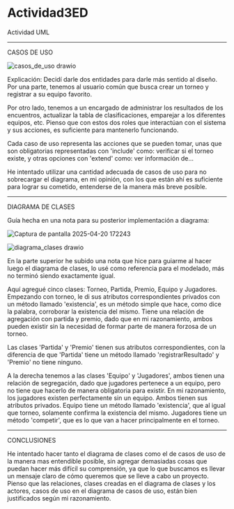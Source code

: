 # Actividad3ED
Actividad UML 

----------------------------------------------------

CASOS DE USO

![casos_de_uso drawio](https://github.com/user-attachments/assets/36be46ba-26ad-4153-86dd-9b6c58390fd5)

Explicación:
Decidí darle dos entidades para darle más sentido al diseño. Por una parte,
tenemos al usuario común que busca crear un torneo y registrar a su equipo favorito.

Por otro lado, tenemos a un encargado de administrar los resultados de los encuentros,
actualizar la tabla de clasificaciones, emparejar a los diferentes equipos, etc.
Pienso que con estos dos roles que interactúan con el sistema y sus acciones, es
suficiente para mantenerlo funcionando.

Cada caso de uso representa las acciones que se pueden tomar, unas que son obligatorias representadas
con 'include'  como: verificar si el torneo existe, y otras opciones con 'extend' como: ver información de...

He intentado utilizar una cantidad adecuada de casos de uso para no sobrecargar el diagrama, en mi opinión,
con los que están ahí es suficiente para lograr su cometido, entenderse de la manera más breve posible.

----------------------------------------------------

DIAGRAMA DE CLASES

Guía hecha en una nota para su posterior implementación a diagrama:

![Captura de pantalla 2025-04-20 172243](https://github.com/user-attachments/assets/bab37e97-8684-4cb9-b5a4-ee0971fd8e78)


![diagrama_clases drawio](https://github.com/user-attachments/assets/fcd035f9-26c8-4d6d-ba4f-531684a8b4f9)

En la parte superior he subido una nota que hice para guiarme al hacer luego el diagrama de clases, lo usé como
referencia para el modelado, más no terminó siendo exactamente igual.

Aquí agregué cinco clases: Torneo, Partida, Premio, Equipo y Jugadores.
Empezando con torneo, le di sus atributos correspondientes privados con un método llamado 'existencia',
es un método simple que hace, como dice la palabra, corroborar la existencia del mismo.
Tiene una relación de agregación con partida y premio, dado que en mi razonamiento, ambos pueden existir
sin la necesidad de formar parte de manera forzosa de un torneo.

Las clases 'Partida' y 'Premio' tienen sus atributos correspondientes, con la diferencia de que 'Partida' tiene
un método llamado 'registrarResultado' y 'Premio' no tiene ninguno.

A la derecha tenemos a las clases 'Equipo' y 'Jugadores', ambos tienen una relación de segregación, dado que
jugadores pertenece a un equipo, pero no tiene que hacerlo de manera obligatoria para existir. En mi razonamiento,
los jugadores existen perfectamente sin un equipo. Ambos tienen sus atributos privados.
Equipo tiene un método llamado 'existencia', que al igual que torneo, solamente confirma la existencia del mismo.
Jugadores tiene un método 'competir', que es lo que van a hacer principalmente en el torneo.

----------------------------------------------------

CONCLUSIONES

He intentado hacer tanto el diagrama de clases como el de casos de uso de la manera mas entendible posible, sin
agregar demasiadas cosas que puedan hacer más difícil su comprensión, ya que lo que buscamos es llevar un mensaje claro 
de cómo queremos que se lleve a cabo un proyecto.
Pienso que las relaciones, clases creadas en el diagrama de clases y los actores, casos de uso en el diagrama de casos de
uso, están bien justificados según mi razonamiento.

